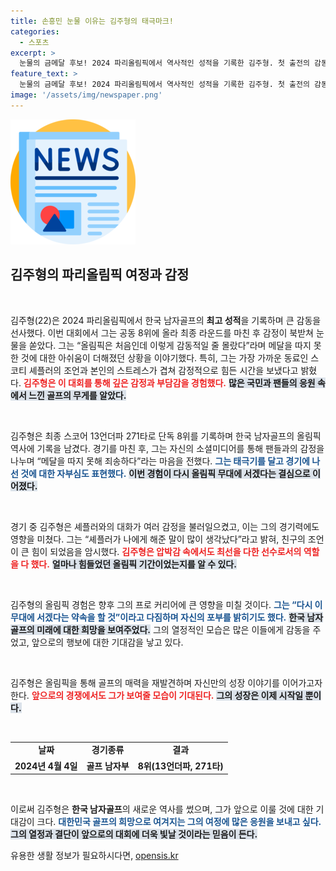 ```yaml
---
title: 손흥민 눈물 이유는 김주형의 태극마크!
categories:
  - 스포츠
excerpt: >
  눈물의 금메달 후보! 2024 파리올림픽에서 역사적인 성적을 기록한 김주형. 첫 출전의 감동과 압박 속 눈물의 이유는? 너무 죄송해요. 그의 진심이 전해지는 순간을 확인해보세요!
feature_text: >
  눈물의 금메달 후보! 2024 파리올림픽에서 역사적인 성적을 기록한 김주형. 첫 출전의 감동과 압박 속 눈물의 이유는? 너무 죄송해요. 그의 진심이 전해지는 순간을 확인해보세요!
image: '/assets/img/newspaper.png'
---
```


<p><img src="/assets/img/newspaper.png" alt="kimp 속보" /></p>

<h2 data-ke-size="size26">김주형의 파리올림픽 여정과 감정</h2>

<p data-ke-size="size16">&nbsp;</p>

<p>김주형(22)은 2024 파리올림픽에서 한국 남자골프의 <b>최고 성적</b>을 기록하며 큰 감동을 선사했다. 이번 대회에서 그는 공동 8위에 올라 최종 라운드를 마친 후 감정이 북받쳐 눈물을 쏟았다. 그는 “올림픽은 처음인데 이렇게 감동적일 줄 몰랐다”라며 메달을 따지 못한 것에 대한 아쉬움이 더해졌던 상황을 이야기했다. 특히, 그는 가장 가까운 동료인 스코티 셰플러의 조언과 본인의 스트레스가 겹쳐 감정적으로 힘든 시간을 보냈다고 밝혔다. <b><span style="color: #ee2323;">김주형은 이 대회를 통해 깊은 감정과 부담감을 경험했다.</span></b> <b><span style="background-color: #21538527;">많은 국민과 팬들의 응원 속에서 느낀 골프의 무게를 알았다.</span></b></p>

<p data-ke-size="size16">&nbsp;</p>

<p>김주형은 최종 스코어 13언더파 271타로 단독 8위를 기록하며 한국 남자골프의 올림픽 역사에 기록을 남겼다. 경기를 마친 후, 그는 자신의 소셜미디어를 통해 팬들과의 감정을 나누며 “메달을 따지 못해 죄송하다”라는 마음을 전했다. <b><span style="color: #1a5490;">그는 태극기를 달고 경기에 나선 것에 대한 자부심도 표현했다.</span></b> <b><span style="background-color: #21538527;">이번 경험이 다시 올림픽 무대에 서겠다는 결심으로 이어졌다.</span></b></p>

<p data-ke-size="size16">&nbsp;</p>

<p>경기 중 김주형은 셰플러와의 대화가 여러 감정을 불러일으켰고, 이는 그의 경기력에도 영향을 미쳤다. 그는 “셰플러가 나에게 해준 말이 많이 생각났다”라고 밝혀, 친구의 조언이 큰 힘이 되었음을 암시했다. <b><span style="color: #ee2323;">김주형은 압박감 속에서도 최선을 다한 선수로서의 역할을 다 했다.</span></b> <b><span style="background-color: #21538527;">얼마나 힘들었던 올림픽 기간이었는지를 알 수 있다.</span></b></p>

<p data-ke-size="size16">&nbsp;</p>

<p>김주형의 올림픽 경험은 향후 그의 프로 커리어에 큰 영향을 미칠 것이다. <b><span style="color: #1a5490;">그는 “다시 이 무대에 서겠다는 약속을 할 것”이라고 다짐하며 자신의 포부를 밝히기도 했다.</span></b> <b><span style="background-color: #21538527;">한국 남자골프의 미래에 대한 희망을 보여주었다.</span></b> 그의 열정적인 모습은 많은 이들에게 감동을 주었고, 앞으로의 행보에 대한 기대감을 낳고 있다.</p>

<p data-ke-size="size16">&nbsp;</p>

<p>김주형은 올림픽을 통해 골프의 매력을 재발견하며 자신만의 성장 이야기를 이어가고자 한다. <b><span style="color: #ee2323;">앞으로의 경쟁에서도 그가 보여줄 모습이 기대된다.</span></b> <b><span style="background-color: #21538527;">그의 성장은 이제 시작일 뿐이다.</span></b> </p>

<p data-ke-size="size16">&nbsp;</p>

<table>
  <tr>
    <td style="text-align: center; height: 17px;"><b>날짜</b></td>
    <td style="text-align: center; height: 17px;"><b>경기종류</b></td>
    <td style="text-align: center; height: 17px;"><b>결과</b></td>
  </tr>
  <tr>
    <td style="text-align: center; height: 17px;"><b>2024년 4월 4일</b></td>
    <td style="text-align: center; height: 17px;"><b>골프 남자부</b></td>
    <td style="text-align: center; height: 17px;"><b>8위(13언더파, 271타)</b></td>
  </tr>
</table>

<p data-ke-size="size16">&nbsp;</p>

<p>이로써 김주형은 <b>한국 남자골프</b>의 새로운 역사를 썼으며, 그가 앞으로 이룰 것에 대한 기대감이 크다. <b><span style="color: #1a5490;">대한민국 골프의 희망으로 여겨지는 그의 여정에 많은 응원을 보내고 싶다.</span></b> <b><span style="background-color: #21538527;">그의 열정과 결단이 앞으로의 대회에 더욱 빛날 것이라는 믿음이 든다.</span></b></p>
유용한 생활 정보가 필요하시다면, <a href="https://opensis.kr" rel="dofollow">opensis.kr</a>


